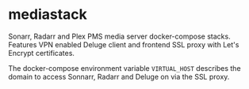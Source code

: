 # mediastack

Sonarr, Radarr and Plex PMS media server docker-compose stacks. 
Features VPN enabled Deluge client and frontend SSL proxy with Let's Encrypt certificates.

The docker-compose environment variable `VIRTUAL_HOST` describes the domain to access Sonnarr, Radarr and Deluge on via the SSL proxy.
